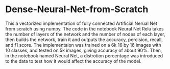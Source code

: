 # Dense-Neural-Net-from-Scratch
This a vectorized implementation of fully connected Artificial Nerual Net from scratch using numpy. The code in the notebook Neural Net Relu takes the number of layers of the network and the number of nodes of each layer, then builds the network, train it and outputs the accuracy, percision, recall, and f1 score. The implementaion was trained on a 6k 16 by 16 images with 10 classes, and tested on 5k images, giving accuracy of about 90%. Then, in the notebook named Neural Net, a distrotion percentage was introduced to the data to test how it would affect the accuracy of the model.

